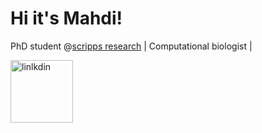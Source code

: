 # Hi it's Mahdi!

PhD student @[scripps research](https://www.scripps.edu/) | Computational biologist |


<img width="100" alt="linlkdin" src="https://user-images.githubusercontent.com/75169708/221722571-ee0f49b4-778f-44d0-b52b-bc0204a63fe2.png">

